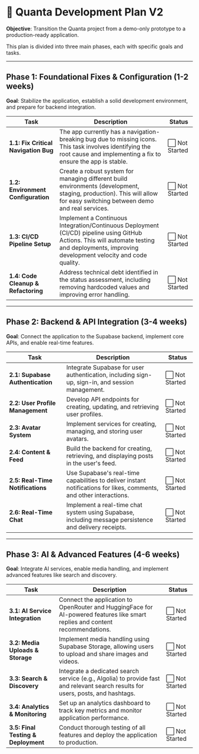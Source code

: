 # 🚀 Quanta Development Plan V2

**Objective**: Transition the Quanta project from a demo-only prototype to a production-ready application.

This plan is divided into three main phases, each with specific goals and tasks.

---

## Phase 1: Foundational Fixes & Configuration (1-2 weeks)

**Goal**: Stabilize the application, establish a solid development environment, and prepare for backend integration.

| Task                                 | Description                                                                                                                                                                                  | Status          |
| ------------------------------------ | -------------------------------------------------------------------------------------------------------------------------------------------------------------------------------------------- | --------------- |
| **1.1: Fix Critical Navigation Bug** | The app currently has a navigation-breaking bug due to missing icons. This task involves identifying the root cause and implementing a fix to ensure the app is stable.                      | ⬜️ Not Started |
| **1.2: Environment Configuration**   | Create a robust system for managing different build environments (development, staging, production). This will allow for easy switching between demo and real services.                      | ⬜️ Not Started |
| **1.3: CI/CD Pipeline Setup**        | Implement a Continuous Integration/Continuous Deployment (CI/CD) pipeline using GitHub Actions. This will automate testing and deployments, improving development velocity and code quality. | ⬜️ Not Started |
| **1.4: Code Cleanup & Refactoring**  | Address technical debt identified in the status assessment, including removing hardcoded values and improving error handling.                                                                | ⬜️ Not Started |

---

## Phase 2: Backend & API Integration (3-4 weeks)

**Goal**: Connect the application to the Supabase backend, implement core APIs, and enable real-time features.

| Task                             | Description                                                                                                         | Status          |
| -------------------------------- | ------------------------------------------------------------------------------------------------------------------- | --------------- |
| **2.1: Supabase Authentication** | Integrate Supabase for user authentication, including sign-up, sign-in, and session management.                     | ⬜️ Not Started |
| **2.2: User Profile Management** | Develop API endpoints for creating, updating, and retrieving user profiles.                                         | ⬜️ Not Started |
| **2.3: Avatar System**           | Implement services for creating, managing, and storing user avatars.                                                | ⬜️ Not Started |
| **2.4: Content & Feed**          | Build the backend for creating, retrieving, and displaying posts in the user's feed.                                | ⬜️ Not Started |
| **2.5: Real-Time Notifications** | Use Supabase's real-time capabilities to deliver instant notifications for likes, comments, and other interactions. | ⬜️ Not Started |
| **2.6: Real-Time Chat**          | Implement a real-time chat system using Supabase, including message persistence and delivery receipts.              | ⬜️ Not Started |

---

## Phase 3: AI & Advanced Features (4-6 weeks)

**Goal**: Integrate AI services, enable media handling, and implement advanced features like search and discovery.

| Task                                | Description                                                                                                                      | Status          |
| ----------------------------------- | -------------------------------------------------------------------------------------------------------------------------------- | --------------- |
| **3.1: AI Service Integration**     | Connect the application to OpenRouter and HuggingFace for AI-powered features like smart replies and content recommendations.    | ⬜️ Not Started |
| **3.2: Media Uploads & Storage**    | Implement media handling using Supabase Storage, allowing users to upload and share images and videos.                           | ⬜️ Not Started |
| **3.3: Search & Discovery**         | Integrate a dedicated search service (e.g., Algolia) to provide fast and relevant search results for users, posts, and hashtags. | ⬜️ Not Started |
| **3.4: Analytics & Monitoring**     | Set up an analytics dashboard to track key metrics and monitor application performance.                                          | ⬜️ Not Started |
| **3.5: Final Testing & Deployment** | Conduct thorough testing of all features and deploy the application to production.                                               | ⬜️ Not Started |
